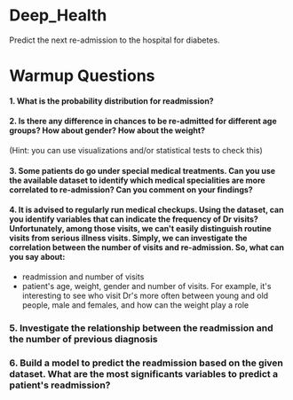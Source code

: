 # Deep_Health
Predict the next re-admission to the hospital for diabetes.

# Warmup Questions

#### 1. What is the probability distribution for readmission?

#### 2. Is there any difference in chances to be re-admitted for different age groups? How about gender? How about the weight?
  (Hint: you can use visualizations and/or statistical tests to check this)

#### 3. Some patients do go under special medical treatments. Can you use the available dataset to identify which medical specialities are more correlated to re-admission? Can you comment on your findings?

#### 4. It is advised to regularly run medical checkups. Using the dataset, can you identify variables that can indicate the frequency of Dr visits? Unfortunately, among those visits, we can't easily distinguish routine visits from serious illness visits. Simply, we can investigate the correlation between the number of visits and re-admission. So, what can you say about:
  - readmission and number of visits
  - patient's age, weight, gender and number of visits. For example, it's interesting to see who visit Dr's more often between young and old people, male and females, and how can the weight play a role

### 5. Investigate the relationship between the readmission and the number of previous diagnosis

### 6. Build a model to predict the readmission based on the given dataset. What are the most significants variables to predict a patient's readmission?
